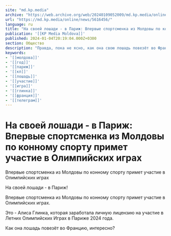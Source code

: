 ```yaml
---
site: "md.kp.media"
archive: "https://web.archive.org/web/20240109052009/md.kp.media/online/news/5616456/"
url: "https://md.kp.media/online/news/5616456/"
language: ru
title: "На своей лошади - в Париж: Впервые спортсменка из Молдовы по конному спорту примет участие в Олимпийских играх"
publication: '[[KP Media Moldova]]'
published: 2024-01-04T20:19:04.000Z+0300
section: Общество
description: "Правда, пока не ясно, как она свою лошадь повезёт во Францию"
keywords:
- '[[молдова]]'
- '[[год]]'
- '[[париж]]'
- '[[кп]]'
- '[[лошадь]]'
- '[[участие]]'
- '[[игра]]'
- '[[глинка]]'
- '[[франция]]'
- '[[телеграм]]'
---
```


# На своей лошади - в Париж: Впервые спортсменка из Молдовы по конному спорту примет участие в Олимпийских играх

Впервые спортсменка из Молдовы по конному спорту примет участие в Олимпийских играх

На своей лошади - в Париж!

Впервые спортсменка из Молдовы по конному спорту примет участие в Олимпийских играх.

Это - Алиса Глинка, которая заработала личную лицензию на участие в Летних Олимпийских Играх в Париже 2024 года.

Как она лошадь повезёт во Францию, интересно?